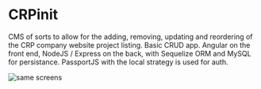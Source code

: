 CRPinit
=======

CMS of sorts to allow for the adding, removing, updating and reordering of the CRP company website project listing. Basic CRUD app. Angular on the front end, NodeJS / Express on the back, with Sequelize ORM and MySQL for persistance. PassportJS with the local strategy is used for auth.

![same screens](https://raw.github.com/RyanMG/crp-cms/master/sample_screen.jpg "Same Screens")
